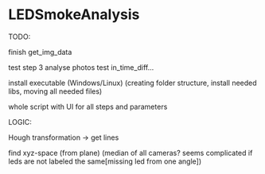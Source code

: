 # LEDSmokeAnalysis

TODO:

finish get_img_data

test step 3 analyse photos
test in_time_diff...



install executable (Windows/Linux) (creating folder structure, install needed libs, moving all needed files)

whole script with UI for all steps and parameters

LOGIC:

Hough transformation -> get lines

find xyz-space (from plane) (median of all cameras? seems complicated if leds are not labeled the same[missing led from one angle])

